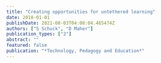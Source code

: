 ```yaml
---
title: "Creating opportunities for untethered learning"
date: 2018-01-01
publishDate: 2021-08-03T04:08:04.465474Z
authors: ["S Schuck", "D Maher"]
publication_types: ["2"]
abstract: ""
featured: false
publication: "*Technology, Pedagogy and Education*"
---
```



